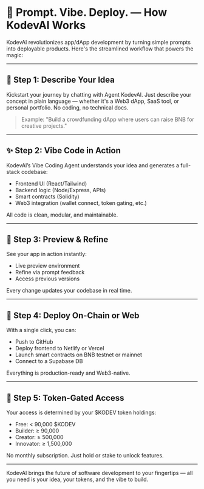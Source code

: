 # 🔁 Prompt. Vibe. Deploy. — How KodevAI Works

KodevAI revolutionizes app/dApp development by turning simple prompts into deployable products. Here's the streamlined workflow that powers the magic:

---

## 🧠 Step 1: Describe Your Idea

Kickstart your journey by chatting with Agent KodevAI. Just describe your concept in plain language — whether it's a Web3 dApp, SaaS tool, or personal portfolio. No coding, no technical docs.

> Example: "Build a crowdfunding dApp where users can raise BNB for creative projects."

---

## ✨ Step 2: Vibe Code in Action

KodevAI’s Vibe Coding Agent understands your idea and generates a full-stack codebase:

* Frontend UI (React/Tailwind)
* Backend logic (Node/Express, APIs)
* Smart contracts (Solidity)
* Web3 integration (wallet connect, token gating, etc.)

All code is clean, modular, and maintainable.

---

## 🧪 Step 3: Preview & Refine

See your app in action instantly:

* Live preview environment
* Refine via prompt feedback
* Access previous versions

Every change updates your codebase in real time.

---

## 🚀 Step 4: Deploy On-Chain or Web

With a single click, you can:

* Push to GitHub
* Deploy frontend to Netlify or Vercel
* Launch smart contracts on BNB testnet or mainnet
* Connect to a Supabase DB

Everything is production-ready and Web3-native.

---

## 🔐 Step 5: Token-Gated Access

Your access is determined by your \$KODEV token holdings:

* Free: < 90,000 \$KODEV
* Builder: ≥ 90,000
* Creator: ≥ 500,000
* Innovator: ≥ 1,500,000

No monthly subscription. Just hold or stake to unlock features.

---

KodevAI brings the future of software development to your fingertips — all you need is your idea, your tokens, and the vibe to build.
